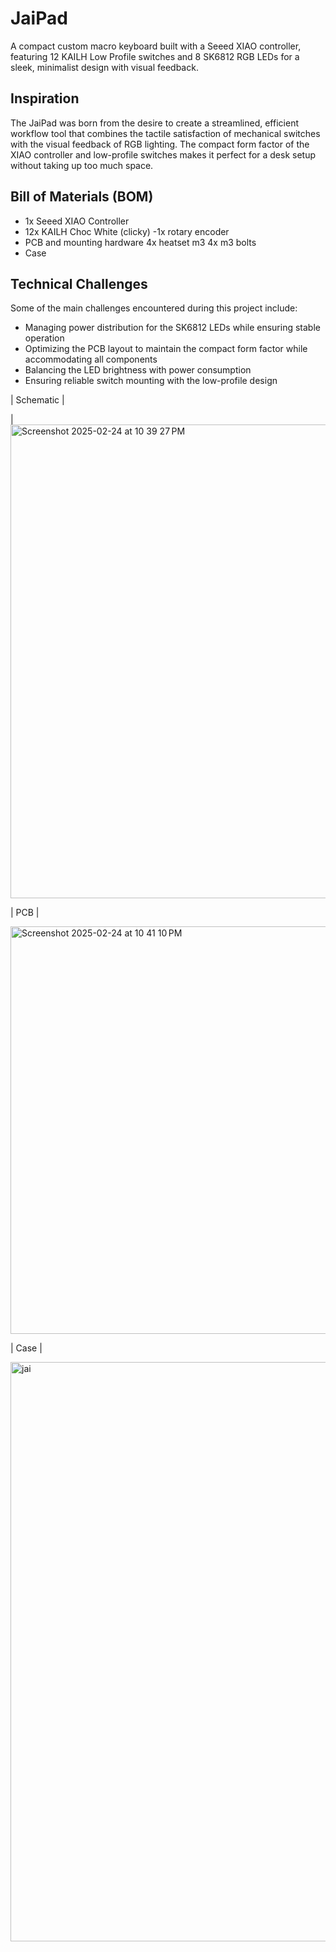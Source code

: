 # JaiPad

A compact custom macro keyboard built with a Seeed XIAO controller, featuring 12 KAILH Low Profile switches and 8 SK6812 RGB LEDs for a sleek, minimalist design with visual feedback.

## Inspiration

The JaiPad was born from the desire to create a streamlined, efficient workflow tool that combines the tactile satisfaction of mechanical switches with the visual feedback of RGB lighting. The compact form factor of the XIAO controller and low-profile switches makes it perfect for a desk setup without taking up too much space.

## Bill of Materials (BOM)

- 1x Seeed XIAO Controller
- 12x KAILH Choc White (clicky)
-1x rotary encoder
- PCB and mounting hardware
  4x heatset m3
  4x m3 bolts
- Case 

## Technical Challenges

Some of the main challenges encountered during this project include:
- Managing power distribution for the SK6812 LEDs while ensuring stable operation
- Optimizing the PCB layout to maintain the compact form factor while accommodating all components
- Balancing the LED brightness with power consumption
- Ensuring reliable switch mounting with the low-profile design

|           Schematic      |



| <img width="758" alt="Screenshot 2025-02-24 at 10 39 27 PM" src="https://github.com/user-attachments/assets/a8be08e4-2623-43b8-bfda-feaf3d286c41" />



|           PCB            |



 <img width="652" alt="Screenshot 2025-02-24 at 10 41 10 PM" src="https://github.com/user-attachments/assets/b3afd17a-d2cb-4ed5-bb7e-0dd7ae38c142" />

 
|             Case         |


<img width="927" alt="jai" src="https://github.com/user-attachments/assets/1d337e01-ecd0-48fc-a4ee-b4f7506f9ef6" />


 
